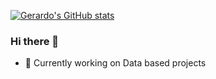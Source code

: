 
[![Gerardo's GitHub stats](https://github-readme-stats.vercel.app/api?username=Gerardo361&hide=contribs,prs&show_icons=true&theme=radical)](https://github.com/Gerardo361/github-readme-stats)
 
### Hi there 👋

- 🔭 Currently working on Data based projects<br/>

